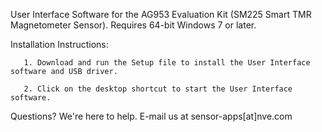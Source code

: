 User Interface Software for the AG953 Evaluation Kit (SM225 Smart TMR Magnetometer Sensor).
Requires 64-bit Windows 7 or later.

Installation Instructions:

       1. Download and run the Setup file to install the User Interface software and USB driver.
       
       2. Click on the desktop shortcut to start the User Interface software.

Questions? We're here to help. E-mail us at sensor-apps[at]nve.com
